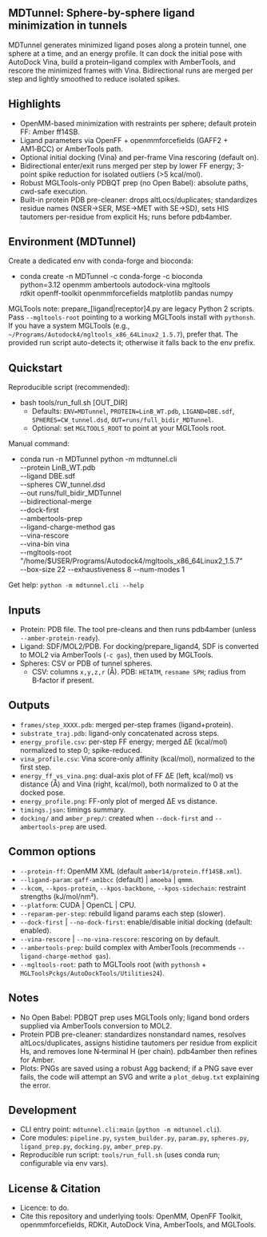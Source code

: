 ## MDTunnel: Sphere-by-sphere ligand minimization in tunnels

MDTunnel generates minimized ligand poses along a protein tunnel, one sphere at a time, and an energy profile. It can dock the initial pose with AutoDock Vina, build a protein–ligand complex with AmberTools, and rescore the minimized frames with Vina. Bidirectional runs are merged per step and lightly smoothed to reduce isolated spikes.

## Highlights

- OpenMM-based minimization with restraints per sphere; default protein FF: Amber ff14SB.
- Ligand parameters via OpenFF + openmmforcefields (GAFF2 + AM1‑BCC) or AmberTools path.
- Optional initial docking (Vina) and per-frame Vina rescoring (default on).
- Bidirectional enter/exit runs merged per step by lower FF energy; 3-point spike reduction for isolated outliers (>5 kcal/mol).
- Robust MGLTools-only PDBQT prep (no Open Babel): absolute paths, cwd-safe execution.
- Built-in protein PDB pre-cleaner: drops altLocs/duplicates; standardizes residue names (NSER→SER, MSE→MET with SE→SD), sets HIS tautomers per-residue from explicit Hs; runs before pdb4amber.

## Environment (MDTunnel)

Create a dedicated env with conda-forge and bioconda:
- conda create -n MDTunnel -c conda-forge -c bioconda \
  python=3.12 openmm ambertools autodock-vina mgltools \
  rdkit openff-toolkit openmmforcefields matplotlib pandas numpy

MGLTools note: prepare_[ligand|receptor]4.py are legacy Python 2 scripts. Pass `--mgltools-root` pointing to a working MGLTools install with `pythonsh`. If you have a system MGLTools (e.g., `~/Programs/Autodock4/mgltools_x86_64Linux2_1.5.7`), prefer that. The provided run script auto-detects it; otherwise it falls back to the env prefix.

## Quickstart

Reproducible script (recommended):
- bash tools/run_full.sh [OUT_DIR]
  - Defaults: `ENV=MDTunnel`, `PROTEIN=LinB_WT.pdb`, `LIGAND=DBE.sdf`, `SPHERES=CW_tunnel.dsd`, `OUT=runs/full_bidir_MDTunnel`.
  - Optional: set `MGLTOOLS_ROOT` to point at your MGLTools root.

Manual command:
- conda run -n MDTunnel python -m mdtunnel.cli \
  --protein LinB_WT.pdb \
  --ligand DBE.sdf \
  --spheres CW_tunnel.dsd \
  --out runs/full_bidir_MDTunnel \
  --bidirectional-merge \
  --dock-first \
  --ambertools-prep \
  --ligand-charge-method gas \
  --vina-rescore \
  --vina-bin vina \
  --mgltools-root "/home/$USER/Programs/Autodock4/mgltools_x86_64Linux2_1.5.7" \
  --box-size 22 --exhaustiveness 8 --num-modes 1

Get help: `python -m mdtunnel.cli --help`

## Inputs

- Protein: PDB file. The tool pre-cleans and then runs pdb4amber (unless `--amber-protein-ready`).
- Ligand: SDF/MOL2/PDB. For docking/prepare_ligand4, SDF is converted to MOL2 via AmberTools (`-c gas`), then used by MGLTools.
- Spheres: CSV or PDB of tunnel spheres.
  - CSV: columns `x,y,z,r` (Å). PDB: `HETATM`, `resname SPH`; radius from B‑factor if present.

## Outputs

- `frames/step_XXXX.pdb`: merged per-step frames (ligand+protein).
- `substrate_traj.pdb`: ligand-only concatenated across steps.
- `energy_profile.csv`: per-step FF energy; merged ΔE (kcal/mol) normalized to step 0; spike-reduced.
- `vina_profile.csv`: Vina score-only affinity (kcal/mol), normalized to the first step.
- `energy_ff_vs_vina.png`: dual-axis plot of FF ΔE (left, kcal/mol) vs distance (Å) and Vina (right, kcal/mol), both normalized to 0 at the docked pose.
- `energy_profile.png`: FF-only plot of merged ΔE vs distance.
- `timings.json`: timings summary.
- `docking/` and `amber_prep/`: created when `--dock-first` and `--ambertools-prep` are used.

## Common options

- `--protein-ff`: OpenMM XML (default `amber14/protein.ff14SB.xml`).
- `--ligand-param`: `gaff-am1bcc` (default) | `amoeba` | `qmmm`.
- `--kcom`, `--kpos-protein`, `--kpos-backbone`, `--kpos-sidechain`: restraint strengths (kJ/mol/nm²).
- `--platform`: CUDA | OpenCL | CPU.
- `--reparam-per-step`: rebuild ligand params each step (slower).
- `--dock-first` | `--no-dock-first`: enable/disable initial docking (default: enabled).
- `--vina-rescore` | `--no-vina-rescore`: rescoring on by default.
- `--ambertools-prep`: build complex with AmberTools (recommends `--ligand-charge-method gas`).
- `--mgltools-root`: path to MGLTools root (with `pythonsh` + `MGLToolsPckgs/AutoDockTools/Utilities24`).

## Notes

- No Open Babel: PDBQT prep uses MGLTools only; ligand bond orders supplied via AmberTools conversion to MOL2.
- Protein PDB pre-cleaner: standardizes nonstandard names, resolves altLocs/duplicates, assigns histidine tautomers per residue from explicit Hs, and removes lone N‑terminal H (per chain). pdb4amber then refines for Amber.
- Plots: PNGs are saved using a robust Agg backend; if a PNG save ever fails, the code will attempt an SVG and write a `plot_debug.txt` explaining the error.

## Development

- CLI entry point: `mdtunnel.cli:main` (`python -m mdtunnel.cli`).
- Core modules: `pipeline.py`, `system_builder.py`, `param.py`, `spheres.py`, `ligand_prep.py`, `docking.py`, `amber_prep.py`.
- Reproducible run script: `tools/run_full.sh` (uses conda run; configurable via env vars).

## License & Citation

- Licence: to do.
- Cite this repository and underlying tools: OpenMM, OpenFF Toolkit, openmmforcefields, RDKit, AutoDock Vina, AmberTools, and MGLTools.
